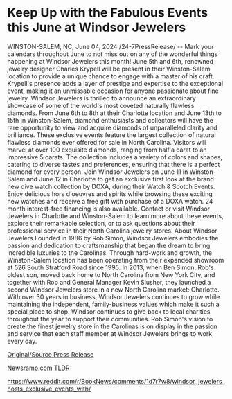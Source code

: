 # Keep Up with the Fabulous Events this June at Windsor Jewelers

WINSTON-SALEM, NC, June 04, 2024 /24-7PressRelease/ -- Mark your calendars throughout June to not miss out on any of the wonderful things happening at Windsor Jewelers this month!  June 5th and 6th, renowned jewelry designer Charles Krypell will be present in their Winston-Salem location to provide a unique chance to engage with a master of his craft. Krypell's presence adds a layer of prestige and expertise to the exceptional event, making it an unmissable occasion for anyone passionate about fine jewelry.  Windsor Jewelers is thrilled to announce an extraordinary showcase of some of the world's most coveted naturally flawless diamonds. From June 6th to 8th at their Charlotte location and June 13th to 15th in Winston-Salem, diamond enthusiasts and collectors will have the rare opportunity to view and acquire diamonds of unparalleled clarity and brilliance.  These exclusive events feature the largest collection of natural flawless diamonds ever offered for sale in North Carolina. Visitors will marvel at over 100 exquisite diamonds, ranging from half a carat to an impressive 5 carats. The collection includes a variety of colors and shapes, catering to diverse tastes and preferences, ensuring that there is a perfect diamond for every person.  Join Windsor Jewelers on June 11 in Winston-Salem and June 12 in Charlotte to get an exclusive first look at the brand new dive watch collection by DOXA, during their Watch & Scotch Events. Enjoy delicious hors d'oeuvres and spirits while browsing these exciting new watches and receive a free gift with purchase of a DOXA watch. 24 month interest-free financing is also available.   Contact or visit Windsor Jewelers in Charlotte and Winston-Salem to learn more about these events, explore their remarkable selection, or to ask questions about their professional service in their North Carolina jewelry stores.  About Windsor Jewelers  Founded in 1986 by Rob Simon, Windsor Jewelers embodies the passion and dedication to craftsmanship that began the dream to bring incredible luxuries to the Carolinas. Through hard-work and growth, the Winston-Salem location has been operating from their expanded showroom at 526 South Stratford Road since 1995. In 2013, when Ben Simon, Rob's oldest son, moved back home to North Carolina from New York City, and together with Rob and General Manager Kevin Slusher, they launched a second Windsor Jewelers store in a new North Carolina market: Charlotte. With over 30 years in business, Windsor Jewelers continues to grow while maintaining the independent, family-business values which make it such a special place to shop. Windsor continues to give back to local charities throughout the year to support their communities. Rob Simon's vision to create the finest jewelry store in the Carolinas is on display in the passion and service that each staff member at Windsor Jewelers brings to work every day. 

[Original/Source Press Release](https://www.24-7pressrelease.com/press-release/511419/keep-up-with-the-fabulous-events-this-june-at-windsor-jewelers)
                    

[Newsramp.com TLDR](None) 

https://www.reddit.com/r/BookNews/comments/1d7r7w8/windsor_jewelers_hosts_exclusive_events_with/